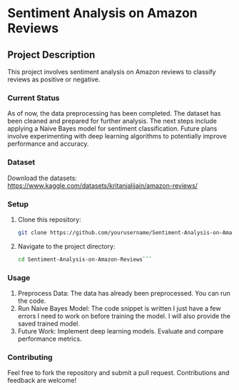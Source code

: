 # Sentiment Analysis on Amazon Reviews

## Project Description

This project involves sentiment analysis on Amazon reviews to classify reviews as positive or negative. 

### Current Status

As of now, the data preprocessing has been completed. The dataset has been cleaned and prepared for further analysis. 
The next steps include applying a Naive Bayes model for sentiment classification. Future plans involve experimenting with deep learning algorithms to potentially improve performance and accuracy.

### Dataset

Download the datasets:
https://www.kaggle.com/datasets/kritanjalijain/amazon-reviews/

### Setup

1. Clone this repository:
	```bash
	git clone https://github.com/yourusername/Sentiment-Analysis-on-Amazon-Reviews.git```

2. Navigate to the project directory:
	```bash
	cd Sentiment-Analysis-on-Amazon-Reviews```

### Usage

1. Preprocess Data: The data has already been preprocessed. You can run the code.
2. Run Naive Bayes Model: The code snippet is written I just have a few errors I need to work on before training the model. I will also provide the saved trained model.
3. Future Work: 
	Implement deep learning models.
	Evaluate and compare performance metrics.

### Contributing

Feel free to fork the repository and submit a pull request. Contributions and feedback are welcome!

